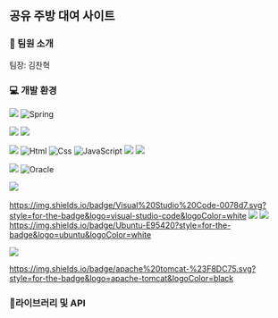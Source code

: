 ##   공유 주방 대여 사이트

### 💁 팀원 소개
팀장: 김찬혁

### 💻 개발 환경
<img src="https://img.shields.io/badge/Framework-%23121011?style=for-the-badge"> <img alt="Spring" src ="https://img.shields.io/badge/spring-%236DB33F.svg?style=for-the-badge&logo=spring&logoColor=white"/>

<img src="https://img.shields.io/badge/IDE-%23121011?style=for-the-badge">
<img src="https://img.shields.io/badge/Eclipse-FE7A16.svg?style=for-the-badge&logo=Eclipse&logoColor=white"/>

<img src="https://img.shields.io/badge/Language-%23121011?style=for-the-badge"> <img alt="Html" src ="https://img.shields.io/badge/HTML5-E34F26.svg?&style=for-the-badge&logo=HTML5&logoColor=white"/> <img alt="Css" src ="https://img.shields.io/badge/CSS3-1572B6.svg?&style=for-the-badge&logo=CSS3&logoColor=white"/> <img alt="JavaScript" src ="https://img.shields.io/badge/JavaScriipt-F7DF1E.svg?&style=for-the-badge&logo=JavaScript&logoColor=black"/> <img src="https://img.shields.io/badge/java-%23ED8B00?style=for-the-badge&logo=openjdk&logoColor=white"> <img src="https://img.shields.io/badge/jquery-%230769AD.svg?style=for-the-badge&logo=jquery&logoColor=white"/>

<img src="https://img.shields.io/badge/DB-%23121011?style=for-the-badge"> <img alt="Oracle" src="https://img.shields.io/badge/Oracle-F80000?style=for-the-badge&logo=oracle&logoColor=white"/>

<img src="https://img.shields.io/badge/Visual%20Studio%20Code-0078d7.svg?style=for-the-badge&logo=visual-studio-code&logoColor=white"/>
<img src=""/>

https://img.shields.io/badge/Visual%20Studio%20Code-0078d7.svg?style=for-the-badge&logo=visual-studio-code&logoColor=white
<img src="https://img.shields.io/badge/DB-%23121011?style=for-the-badge">
<img src="https://img.shields.io/badge/Ubuntu-E95420?style=for-the-badge&logo=ubuntu&logoColor=white"/>
https://img.shields.io/badge/Ubuntu-E95420?style=for-the-badge&logo=ubuntu&logoColor=white

<img src="https://img.shields.io/badge/server-%23121011?style=for-the-badge">

https://img.shields.io/badge/apache%20tomcat-%23F8DC75.svg?style=for-the-badge&logo=apache-tomcat&logoColor=black


### 🔨라이브러리 및 API

